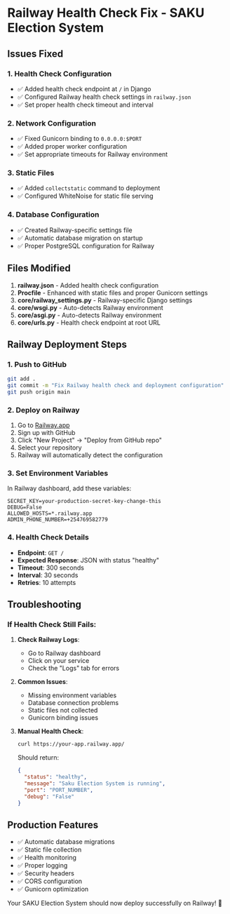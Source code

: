 # Railway Health Check Fix - SAKU Election System

## Issues Fixed

### 1. Health Check Configuration
- ✅ Added health check endpoint at `/` in Django
- ✅ Configured Railway health check settings in `railway.json`
- ✅ Set proper health check timeout and interval

### 2. Network Configuration
- ✅ Fixed Gunicorn binding to `0.0.0.0:$PORT`
- ✅ Added proper worker configuration
- ✅ Set appropriate timeouts for Railway environment

### 3. Static Files
- ✅ Added `collectstatic` command to deployment
- ✅ Configured WhiteNoise for static file serving

### 4. Database Configuration
- ✅ Created Railway-specific settings file
- ✅ Automatic database migration on startup
- ✅ Proper PostgreSQL configuration for Railway

## Files Modified

1. **railway.json** - Added health check configuration
2. **Procfile** - Enhanced with static files and proper Gunicorn settings
3. **core/railway_settings.py** - Railway-specific Django settings
4. **core/wsgi.py** - Auto-detects Railway environment
5. **core/asgi.py** - Auto-detects Railway environment
6. **core/urls.py** - Health check endpoint at root URL

## Railway Deployment Steps

### 1. Push to GitHub
```bash
git add .
git commit -m "Fix Railway health check and deployment configuration"
git push origin main
```

### 2. Deploy on Railway
1. Go to [Railway.app](https://railway.app)
2. Sign up with GitHub
3. Click "New Project" → "Deploy from GitHub repo"
4. Select your repository
5. Railway will automatically detect the configuration

### 3. Set Environment Variables
In Railway dashboard, add these variables:
```
SECRET_KEY=your-production-secret-key-change-this
DEBUG=False
ALLOWED_HOSTS=*.railway.app
ADMIN_PHONE_NUMBER=+254769582779
```

### 4. Health Check Details
- **Endpoint**: `GET /`
- **Expected Response**: JSON with status "healthy"
- **Timeout**: 300 seconds
- **Interval**: 30 seconds
- **Retries**: 10 attempts

## Troubleshooting

### If Health Check Still Fails:

1. **Check Railway Logs**:
   - Go to Railway dashboard
   - Click on your service
   - Check the "Logs" tab for errors

2. **Common Issues**:
   - Missing environment variables
   - Database connection problems
   - Static files not collected
   - Gunicorn binding issues

3. **Manual Health Check**:
   ```bash
   curl https://your-app.railway.app/
   ```
   Should return:
   ```json
   {
     "status": "healthy",
     "message": "Saku Election System is running",
     "port": "PORT_NUMBER",
     "debug": "False"
   }
   ```

## Production Features

- ✅ Automatic database migrations
- ✅ Static file collection
- ✅ Health monitoring
- ✅ Proper logging
- ✅ Security headers
- ✅ CORS configuration
- ✅ Gunicorn optimization

Your SAKU Election System should now deploy successfully on Railway! 🚀
